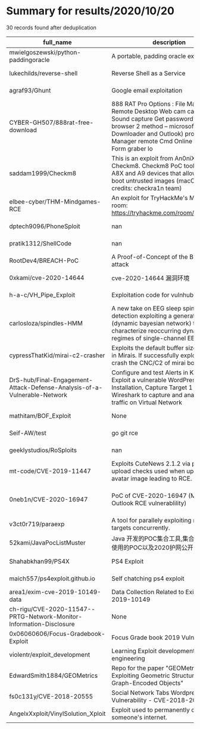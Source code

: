 
# Summary for results/2020/10/20
    
30 records found after deduplication

| full_name | description | html_url | matched_list | matched_count | pushed_at | size | stargazers_count | language | forks_count |
|--------------------------------------------------------------------------|------------------------------------------------------------------------------------------------------------------------------------------------------------------------------------------------------------------------------------------------------------------|---------------------------------------------------------------------------------------------|----------------------------------------|-----------------|---------------------------|--------|--------------------|------------|---------------|
| mwielgoszewski/python-paddingoracle | A portable, padding oracle exploit API | https://github.com/mwielgoszewski/python-paddingoracle | ['exploit'] | 1 | 2020-10-20 00:48:20+00:00 | 111 | 286 | Python | 75 |
| lukechilds/reverse-shell | Reverse Shell as a Service | https://github.com/lukechilds/reverse-shell | ['exploit'] | 1 | 2020-10-20 11:09:50+00:00 | 47 | 1359 | JavaScript | 197 |
| agraf93/Ghunt | Google email exploitation | https://github.com/agraf93/Ghunt | ['exploit'] | 1 | 2020-10-20 19:03:35+00:00 | 0 | 0 | | 0 |
| CYBER-GH507/888rat-free-download | 888 RAT Pro Options : File Manager Remote Desktop Web cam capture Sound capture Get password (all last browser 2 method – microsoft and Downloader and Outlook) proccess Manager remote Cmd Online Keylogger Form graber lo | https://github.com/CYBER-GH507/888rat-free-download | ['exploit'] | 1 | 2020-10-20 17:55:02+00:00 | 3 | 6 | | 7 |
| saddam1999/Checkm8 | This is an exploit from An0niX called Checkm8. Checkm8 PoC tool for A8, A8X and A9 devices that allows you to boot untrusted images (macOS only, credits: checkra1n team) | https://github.com/saddam1999/Checkm8 | ['exploit'] | 1 | 2020-10-20 08:36:56+00:00 | 19 | 0 | | 0 |
| elbee-cyber/THM-Mindgames-RCE | An exploit for TryHackMe's Mindgames room: https://tryhackme.com/room/mindgames | https://github.com/elbee-cyber/THM-Mindgames-RCE | ['exploit', 'rce'] | 2 | 2020-10-20 16:46:53+00:00 | 16 | 0 | Python | 0 |
| dptech9096/PhoneSploit | nan | https://github.com/dptech9096/PhoneSploit | ['sploit'] | 1 | 2020-10-20 10:48:09+00:00 | 653 | 0 | | 0 |
| pratik1312/ShellCode | nan | https://github.com/pratik1312/ShellCode | ['shellcode'] | 1 | 2020-10-20 11:31:08+00:00 | 18 | 0 | Shell | 0 |
| RootDev4/BREACH-PoC | A Proof-of-Concept of the BREACH attack | https://github.com/RootDev4/BREACH-PoC | ['attack poc'] | 1 | 2020-10-20 08:49:09+00:00 | 1 | 0 | nan | 0 |
| 0xkami/cve-2020-14644 | cve-2020-14644 漏洞环境 | https://github.com/0xkami/cve-2020-14644 | ['cve-2'] | 1 | 2020-10-20 09:11:26+00:00 | 12001 | 0 | Java | 0 |
| h-a-c/VH_Pipe_Exploit | Exploitation code for vulnhub's pipe VM | https://github.com/h-a-c/VH_Pipe_Exploit | ['exploit'] | 1 | 2020-10-20 07:23:28+00:00 | 2 | 0 | JavaScript | 0 |
| carlosloza/spindles-HMM | A new take on EEG sleep spindles detection exploiting a generative model (dynamic bayesian network) to characterize reoccurring dynamical regimes of single-channel EEG. | https://github.com/carlosloza/spindles-HMM | ['exploit'] | 1 | 2020-10-20 20:56:45+00:00 | 114118 | 1 | MATLAB | 1 |
| cypressThatKid/mirai-c2-crasher | Exploits the default buffer size of 1024 in Mirais. If successfully exploited, can crash the CNC/C2 of mirai botnets! | https://github.com/cypressThatKid/mirai-c2-crasher | ['exploit'] | 1 | 2020-10-20 02:32:42+00:00 | 6 | 5 | Python | 0 |
| DrS-hub/Final-Engagement-Attack-Defense-Analysis-of-a-Vulnerable-Network | Configure and test Alerts in Kibana, Exploit a vulnerable WordPress Installation, Capture Target 1 flags, Use Wireshark to capture and analyze live traffic on Virtual Network | https://github.com/DrS-hub/Final-Engagement-Attack-Defense-Analysis-of-a-Vulnerable-Network | ['exploit'] | 1 | 2020-10-20 03:14:35+00:00 | 1805 | 0 | | 0 |
| mathitam/BOF_Exploit | None | https://github.com/mathitam/BOF_Exploit | ['exploit'] | 1 | 2020-10-20 00:12:02+00:00 | 2 | 0 | Python | 0 |
| Seif-AW/test | go git rce | https://github.com/Seif-AW/test | ['rce'] | 1 | 2020-10-20 13:14:12+00:00 | 4 | 0 | Go | 0 |
| geeklystudios/RoSploits | nan | https://github.com/geeklystudios/RoSploits | ['sploit'] | 1 | 2020-10-20 20:18:05+00:00 | 9 | 0 | Lua | 0 |
| mt-code/CVE-2019-11447 | Exploits CuteNews 2.1.2 via poor file upload checks used when uploading an avatar image leading to RCE. | https://github.com/mt-code/CVE-2019-11447 | ['cve-2', 'exploit', 'rce'] | 3 | 2020-10-20 10:33:39+00:00 | 2 | 0 | Python | 0 |
| 0neb1n/CVE-2020-16947 | PoC of CVE-2020-16947 (Microsoft Outlook RCE vulnerablility) | https://github.com/0neb1n/CVE-2020-16947 | ['cve poc', 'cve-2', 'rce', 'rce poc'] | 4 | 2020-10-20 20:09:58+00:00 | 6 | 122 | | 35 |
| v3ct0r719/paraexp | A tool for parallely exploiting multiple targets concurrently. | https://github.com/v3ct0r719/paraexp | ['exploit'] | 1 | 2020-10-20 05:29:10+00:00 | 2053 | 0 | Go | 0 |
| 52kami/JavaPocListMuster | Java 开发的POC集合工具,集合了目前最常使用的POC以及2020护网公开的0day | https://github.com/52kami/JavaPocListMuster | ['0day'] | 1 | 2020-10-20 14:20:32+00:00 | 70 | 6 | nan | 0 |
| Shahabkhan99/PS4X | PS4 Exploit | https://github.com/Shahabkhan99/PS4X | ['exploit'] | 1 | 2020-10-20 14:22:58+00:00 | 1083 | 2 | JavaScript | 0 |
| maich557/ps4exploit.github.io | Self chatching ps4 exploit | https://github.com/maich557/ps4exploit.github.io | ['exploit'] | 1 | 2020-10-20 13:01:26+00:00 | 6195 | 0 | JavaScript | 0 |
| area1/exim-cve-2019-10149-data | Data Collection Related to Exim CVE-2019-10149 | https://github.com/area1/exim-cve-2019-10149-data | ['cve-2'] | 1 | 2020-10-20 13:48:42+00:00 | 8748 | 0 | | 0 |
| ch-rigu/CVE-2020-11547--PRTG-Network-Monitor-Information-Disclosure | None | https://github.com/ch-rigu/CVE-2020-11547--PRTG-Network-Monitor-Information-Disclosure | ['cve-2'] | 1 | 2020-10-20 21:00:19+00:00 | 2 | 0 | | 0 |
| 0x06060606/Focus-Gradebook-Exploit | Focus Grade book 2019 Vulnerability | https://github.com/0x06060606/Focus-Gradebook-Exploit | ['exploit'] | 1 | 2020-10-20 00:36:09+00:00 | 37 | 1 | | 0 |
| violentr/exploit_development | Learning Exploit development, Reverse engineering | https://github.com/violentr/exploit_development | ['exploit'] | 1 | 2020-10-20 20:56:48+00:00 | 28 | 4 | C | 4 |
| EdwardSmith1884/GEOMetrics | Repo for the paper "GEOMetrics: Exploiting Geometric Structure for Graph-Encoded Objects" | https://github.com/EdwardSmith1884/GEOMetrics | ['exploit'] | 1 | 2020-10-20 21:41:40+00:00 | 366694 | 109 | Python | 13 |
| fs0c131y/CVE-2018-20555 | Social Network Tabs Wordpress Plugin Vulnerability - CVE-2018-20555 | https://github.com/fs0c131y/CVE-2018-20555 | ['cve-2'] | 1 | 2020-10-20 14:30:01+00:00 | 72 | 78 | Python | 20 |
| AngelxXxploit/VinylSolution_Xploit | Exploit used to permanently disable someone's internet. | https://github.com/AngelxXxploit/VinylSolution_Xploit | ['exploit'] | 1 | 2020-10-20 19:51:56+00:00 | 3 | 0 | Batchfile | 0 |
